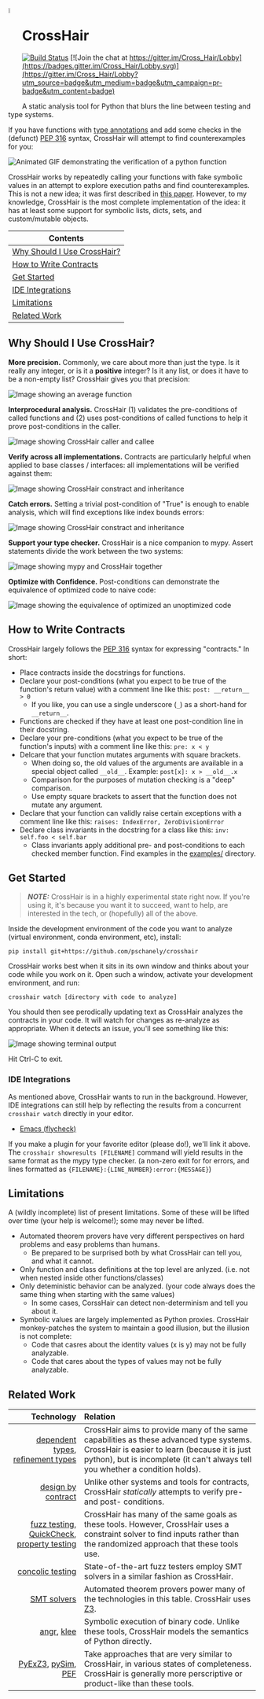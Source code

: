 <img src="doc/logo.png" width="5%" align="left">

# CrossHair

[![Build Status](https://travis-ci.org/pschanely/CrossHair.svg?branch=master)](https://travis-ci.org/pschanely/CrossHair)
[![Join the chat at https://gitter.im/Cross_Hair/Lobby](https://badges.gitter.im/Cross_Hair/Lobby.svg)](https://gitter.im/Cross_Hair/Lobby?utm_source=badge&utm_medium=badge&utm_campaign=pr-badge&utm_content=badge)

A static analysis tool for Python that blurs the line between testing and type systems.

If you have functions with [type annotations](https://www.python.org/dev/peps/pep-0484/) and add some checks in the (defunct) [PEP 316](https://www.python.org/dev/peps/pep-0316/) syntax, CrossHair will attempt to find counterexamples for you:

![Animated GIF demonstrating the verification of a python function](doc/duplicate_list.gif)

CrossHair works by repeatedly calling your functions with fake symbolic values in an attempt to explore execution paths and find counterexamples.
This is not a new idea; it was first described in [this paper](https://hoheinzollern.files.wordpress.com/2008/04/seer1.pdf).
However, to my knowledge, CrossHair is the most complete implementation of the idea: it has at least some support for symbolic lists, dicts, sets, and custom/mutable objects.

|Contents|
|--------|
|[Why Should I Use CrossHair?](#why-should-i-use-crosshair)|
|[How to Write Contracts](#how-to-write-contracts)|
|[Get Started](#get-started)|
|[IDE Integrations](#ide-integrations)|
|[Limitations](#limitations)|
|[Related Work](#related-work)|



## Why Should I Use CrossHair?

**More precision.** Commonly, we care about more than just the type. Is it really any integer, or is it a **positive** integer? Is it any list, or does it have to be a non-empty list? CrossHair gives you that precision:

![Image showing an average function](doc/average.png)

**Interprocedural analysis.** CrossHair (1) validates the pre-conditions of called functions and (2) uses post-conditions of called functions to help it prove post-conditions in the caller.

![Image showing CrossHair caller and callee](doc/zipped_pairs.png)

**Verify across all implementations.** Contracts are particularly helpful when applied to base classes / interfaces: all implementations will be verified against them:

![Image showing CrossHair constract and inheritance](doc/chess_pieces.png)

**Catch errors.** Setting a trivial post-condition of "True" is enough to enable analysis, which will find exceptions like index bounds errors:

![Image showing CrossHair constract and inheritance](doc/index_bounds.gif)

**Support your type checker.** CrossHair is a nice companion to mypy. Assert statements divide the work between the two systems:

![Image showing mypy and CrossHair together](doc/pair_with_mypy.png)

**Optimize with Confidence.** Post-conditions can demonstrate the equivalence of optimized code to naive code:

![Image showing the equivalence of optimized an unoptimized code](doc/csv_first_column.png)


## How to Write Contracts

CrossHair largely follows the [PEP 316](https://www.python.org/dev/peps/pep-0316/) syntax for expressing "contracts." In short:
- Place contracts inside the docstrings for functions.
- Declare your post-conditions (what you expect to be true of the function's return value) with a comment line like this: `post: __return__ > 0`
  - If you like, you can use a single underscore (`_`) as a short-hand for `__return__`.
- Functions are checked if they have at least one post-condition line in their docstring.
- Declare your pre-conditions (what you expect to be true of the function's inputs) with a comment line like this: `pre: x < y`
- Delcare that your function mutates arguments with square brackets.
  - When doing so, the old values of the arguments are available in a special object called `__old__`. Example: `post[x]: x > __old__.x`
  - Comparison for the purposes of mutation checking is a "deep" comparison.
  - Use empty square brackets to assert that the function does not mutate any argument.
- Declare that your function can validly raise certain exceptions with a comment line like this: `raises: IndexError, ZeroDivisionError`
- Declare class invariants in the docstring for a class like this: `inv: self.foo < self.bar`
  - Class invariants apply additional pre- and post-conditions to each checked member function.
Find examples in the [examples/](https://github.com/pschanely/CrossHair/tree/master/crosshair/examples) directory.


## Get Started

> **_NOTE:_**  CrossHair is in a highly experimental state right now. If you're using it, it's because you want it to succeed, want to help, are interested in the tech, or (hopefully) all of the above.

Inside the development environment of the code you want to analyze (virtual environment, conda environment, etc), install:
```shell
pip install git+https://github.com/pschanely/crosshair
```

CrossHair works best when it sits in its own window and thinks about your code while you work on it. Open such a window, activate your development environment, and run:
```shell
crosshair watch [directory with code to analyze]
```
You should then see perodically updating text as CrossHair analyzes the contracts in your code. It will watch for changes as re-analyze as appropriate. When it detects an issue, you'll see something like this:

![Image showing terminal output](doc/example_error.png)

Hit Ctrl-C to exit.

### IDE Integrations

As mentioned above, CrossHair wants to run in the background. However, IDE integrations can still help by reflecting the results from a concurrent `crosshair watch` directly in your editor.

* [Emacs (flycheck)](https://github.com/pschanely/emacs-flycheck-crosshair)

If you make a plugin for your favorite editor (please do!), we'll link it above. The `crosshair showresults [FILENAME]` command will yield results in the same format as the mypy type checker. (a non-zero exit for for errors, and lines formatted as `{FILENAME}:{LINE_NUMBER}:error:{MESSAGE}`)

## Limitations

A (wildly incomplete) list of present limitations. Some of these will be lifted over time (your help is welcome!); some may never be lifted.

* Automated theorem provers have very different perspectives on hard problems and easy problems than humans.
  * Be prepared to be surprised both by what CrossHair can tell you, and what it cannot.
* Only function and class definitions at the top level are anlyzed. (i.e. not when nested inside other functions/classes)
* Only deteministic behavior can be analyzed. (your code always does the same thing when starting with the same values)
  * In some cases, CorssHair can detect non-determinism and tell you about it.
* Symbolic values are largely implemented as Python proxies. CrossHair monkey-patches the system to maintain a good illusion, but the illusion is not complete:
  * Code that casres about the identity values (x is y) may not be fully analyzable.
  * Code that cares about the types of values may not be fully analyzable.

## Related Work

|Technology|Relation|
|---------:|:-------|
| [dependent types](https://en.wikipedia.org/wiki/Dependent_type), [refinement types](https://en.wikipedia.org/wiki/Refinement_type) | CrossHair aims to provide many of the same capabilities as these advanced type systems. CrossHair is easier to learn (because it is just python), but is incomplete (it can't always tell you whether a condition holds). |
| [design by contract](https://en.wikipedia.org/wiki/Design_by_contract) | Unlike other systems and tools for contracts, CrossHair *statically* attempts to verify pre- and post- conditions. |
| [fuzz testing](https://en.wikipedia.org/wiki/Fuzzing), [QuickCheck](https://en.wikipedia.org/wiki/QuickCheck), [property testing](https://en.wikipedia.org/wiki/Property_testing) | CrossHair has many of the same goals as these tools. However, CrossHair uses a constraint solver to find inputs rather than the randomized approach that these tools use. |
| [concolic testing](https://en.wikipedia.org/wiki/Concolic_testing) | State-of-the-art fuzz testers employ SMT solvers in a similar fashion as CrossHair. |
| [SMT solvers](https://en.wikipedia.org/wiki/Satisfiability_modulo_theories) | Automated theorem provers power many of the technologies in this table. CrossHair uses [Z3](https://github.com/Z3Prover/z3). |
| [angr](https://angr.io), [klee](https://klee.github.io/) | Symbolic execution of binary code. Unlike these tools, CrossHair models the semantics of Python directly. |
| [PyExZ3](https://github.com/thomasjball/PyExZ3), [pySim](https://github.com/bannsec/pySym), [PEF](https://git.cs.famaf.unc.edu.ar/dbarsotti/pef) | Take approaches that are very similar to CrossHair, in various states of completeness. CrossHair is generally more perscriptive or product-like than these tools. |
